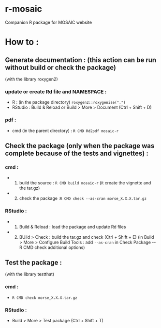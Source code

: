 r-mosaic
========

Companion R package for MOSAIC website

How to :
========

## Generate documentation : (this action can be run without build or check the package) 
  (with the library roxygen2)

### update or create Rd file and NAMESPACE :
  * R : (in the package directory) `roxygen2::roxygenise(".")`
  * RStudio : Build & Reload or Build > More > Document (Ctrl + Shift + D)

### pdf :
  * cmd (in the parent directory) : `R CMD Rd2pdf mosaic-r`

## Check the package (only when the package was complete because of the tests and vignettes) :

### cmd :
  * 1) build the source : `R CMD build mosaic-r` (it create the vignette and the
       tar.gz)
  * 2) check the package :`R CMD check --as-cran morse_X.X.X.tar.gz`
  
### RStudio :
  * 1) Build & Reload : load the package and update Rd files
  * 2) BUild > Check : build the tar.gz and check (Ctrl + Shift + E)
     (in Build > More > Configure Build Tools :
     add `--as-cran` in Check Package -- R CMD check additional options)

## Test the package :
(with the library testthat)

### cmd :
  * `R CMD check morse_X.X.X.tar.gz`

### RStudio :
  * Build > More > Test package (Ctrl + Shift + T)
